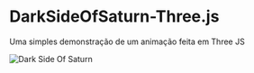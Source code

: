 # DarkSideOfSaturn-Three.js
Uma simples demonstração de um animação feita em Three JS

![Dark Side Of Saturn](https://user-images.githubusercontent.com/76456917/175180518-50734dd5-d30a-4d26-8c95-79ac76b8c3e4.png)
